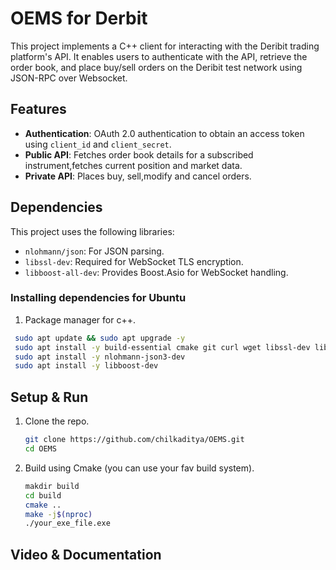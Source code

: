 # OEMS for Derbit

This project implements a C++ client for interacting with the Deribit trading platform's API. It enables users to authenticate with the API, retrieve the order book, and place buy/sell orders on the Deribit test network using JSON-RPC over Websocket.


## Features

- **Authentication**: OAuth 2.0 authentication to obtain an access token using `client_id` and `client_secret`.
- **Public API**: Fetches order book details for a subscribed instrument,fetches current position and market data.
- **Private API**: Places buy, sell,modify and cancel orders.

## Dependencies

This project uses the following libraries:

- `nlohmann/json`: For JSON parsing.
- `libssl-dev`: Required for WebSocket TLS encryption.
- `libboost-all-dev`: Provides Boost.Asio for WebSocket handling.


### Installing dependencies for Ubuntu
   1. Package manager for c++.
   ```bash
    sudo apt update && sudo apt upgrade -y
    sudo apt install -y build-essential cmake git curl wget libssl-dev libboost-all-dev
    sudo apt install -y nlohmann-json3-dev
    sudo apt install -y libboost-dev

   ```
## Setup & Run
1. Clone the repo.
   ```bash
   git clone https://github.com/chilkaditya/OEMS.git
   cd OEMS
   ```
2. Build using Cmake (you can use your fav build system).
   ```bash
   makdir build
   cd build
   cmake ..
   make -j$(nproc)
   ./your_exe_file.exe
   ```
## Video & Documentation



